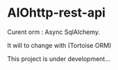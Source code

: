 # AIOhttp-rest-api 

Curent orm : Async SqlAlchemy.

It will to change with (Tortoise ORM)





This project is under development...

